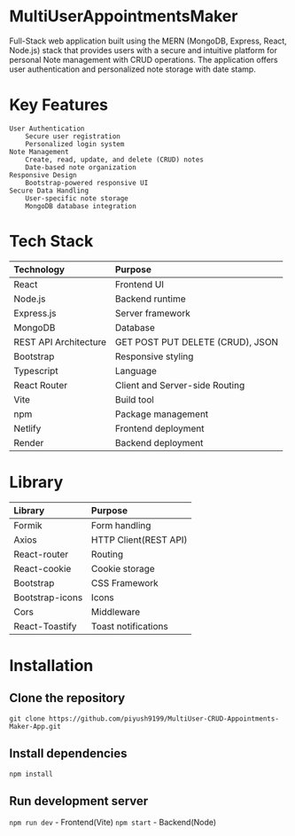# MultiUserAppointmentsMaker
Full-Stack web application built using the MERN (MongoDB, Express, React, Node.js) stack that provides users with a secure and intuitive platform for personal Note management with CRUD operations. The application offers user authentication and personalized note storage with date stamp.
# Key Features
    User Authentication
        Secure user registration
        Personalized login system
    Note Management
        Create, read, update, and delete (CRUD) notes
        Date-based note organization
    Responsive Design
        Bootstrap-powered responsive UI
    Secure Data Handling
        User-specific note storage
        MongoDB database integration
# Tech Stack
  
| Technology   |  Purpose    |
| :---         | :--- |
| React   |  Frontend UI    |
| Node.js     |   Backend runtime   |
|  Express.js  |   Server framework   |
|   MongoDB   |    Database  |
| REST API Architecture | GET POST PUT DELETE (CRUD), JSON |
|   Bootstrap |   Responsive styling   |
| Typescript | Language |
| React Router | Client and Server-side Routing |
| Vite | Build tool |
|   npm   |   Package management   |
|  Netlify  |    Frontend deployment  |
|   Render   |   Backend deployment   |
  
# Library 

| Library   |  Purpose    |
| :---         | :--- |
| Formik | Form handling |
| Axios | HTTP Client(REST API) |
| React-router | Routing |
| React-cookie | Cookie storage |
| Bootstrap | CSS Framework |
| Bootstrap-icons | Icons |
| Cors | Middleware |
| React-Toastify | Toast notifications |
# Installation
## Clone the repository
```
git clone https://github.com/piyush9199/MultiUser-CRUD-Appointments-Maker-App.git
```

## Install dependencies
```
npm install
```

## Run development server
```npm run dev``` - Frontend(Vite)
```npm start``` - Backend(Node)

